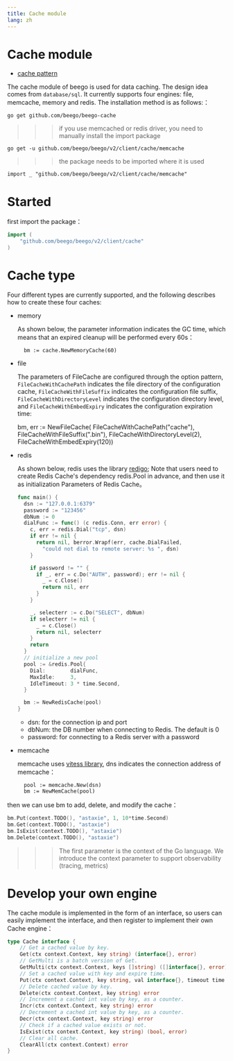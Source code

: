 ```yaml
---
title: Cache module
lang: zh
---
```


# Cache module

- [cache pattern](cache_pattern.md)

The cache module of beego is used for data caching. The design idea comes from `database/sql`. It currently supports four engines: file, memcache, memory and redis. The installation method is as follows:：

	go get github.com/beego/beego-cache

>>>if you use memcached or redis driver, you need to manually install the import package

	go get -u github.com/beego/beego/v2/client/cache/memcache

>>>the package needs to be imported where it is used

    import _ "github.com/beego/beego/v2/client/cache/memcache"

# Started

first import the package：

```go
import (
	"github.com/beego/beego/v2/client/cache"
)
```

# Cache type

Four different types are currently supported, and the following describes how to create these four caches:

- memory

	As shown below, the parameter information indicates the GC time, which means that an expired cleanup will be performed every 60s：

		bm := cache.NewMemoryCache(60)
	
- file

  The parameters of FileCache are configured through the option pattern, `FileCacheWithCachePath` indicates the file directory of the configuration cache, `FileCacheWithFileSuffix` indicates the configuration file suffix, `FileCacheWithDirectoryLevel` indicates the configuration directory level, and `FileCacheWithEmbedExpiry` indicates the configuration expiration time:

  	bm, err := NewFileCache(
  						FileCacheWithCachePath("cache"),
  						FileCacheWithFileSuffix(".bin"),
  						FileCacheWithDirectoryLevel(2),
  						FileCacheWithEmbedExpiry(120))

- redis

  As shown below, redis uses the library [redigo](https://github.com/garyburd/redigo/tree/master/redis); Note that users need to create Redis Cache's dependency redis.Pool in advance, and then use it as initialization Parameters of Redis Cache。

  ```go
  func main() {
  	dsn := "127.0.0.1:6379"
    password := "123456"
    dbNum := 0
    dialFunc := func() (c redis.Conn, err error) {
      c, err = redis.Dial("tcp", dsn)
      if err != nil {
        return nil, berror.Wrapf(err, cache.DialFailed,
          "could not dial to remote server: %s ", dsn)
      }
  
      if password != "" {
        if _, err = c.Do("AUTH", password); err != nil {
          _ = c.Close()
          return nil, err
        }
      }
  
      _, selecterr := c.Do("SELECT", dbNum)
      if selecterr != nil {
        _ = c.Close()
        return nil, selecterr
      }
      return
    }
    // initialize a new pool
    pool := &redis.Pool{
      Dial:        dialFunc,
      MaxIdle:     3,
      IdleTimeout: 3 * time.Second,
    }
  
    bm := NewRedisCache(pool)
  }
  ```

  * dsn: for the connection ip and port
  * dbNum: the DB number when connecting to Redis. The default is 0
  * password: for connecting to a Redis server with a password


- memcache

	memcache uses [vitess library](https://github.com/youtube/vitess/tree/master/go/memcache), dns indicates the connection address of memcache：

		pool := memcache.New(dsn)
		bm := NewMemCache(pool)

then we can use bm to add, delete, and modify the cache：

```go
bm.Put(context.TODO(), "astaxie", 1, 10*time.Second)
bm.Get(context.TODO(), "astaxie")
bm.IsExist(context.TODO(), "astaxie")
bm.Delete(context.TODO(), "astaxie")
```

>>> The first parameter is the context of the Go language. We introduce the context parameter to support observability (tracing, metrics)

# Develop your own engine

The cache module is implemented in the form of an interface, so users can easily implement the interface, and then register to implement their own Cache engine：

```go
type Cache interface {
	// Get a cached value by key.
	Get(ctx context.Context, key string) (interface{}, error)
	// GetMulti is a batch version of Get.
	GetMulti(ctx context.Context, keys []string) ([]interface{}, error)
	// Set a cached value with key and expire time.
	Put(ctx context.Context, key string, val interface{}, timeout time.Duration) error
	// Delete cached value by key.
	Delete(ctx context.Context, key string) error
	// Increment a cached int value by key, as a counter.
	Incr(ctx context.Context, key string) error
	// Decrement a cached int value by key, as a counter.
	Decr(ctx context.Context, key string) error
	// Check if a cached value exists or not.
	IsExist(ctx context.Context, key string) (bool, error)
	// Clear all cache.
	ClearAll(ctx context.Context) error
}
```
